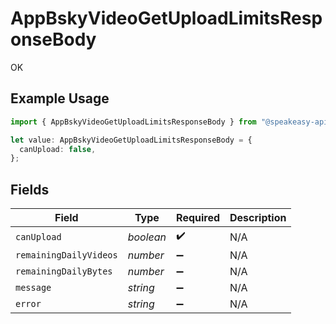 # AppBskyVideoGetUploadLimitsResponseBody

OK

## Example Usage

```typescript
import { AppBskyVideoGetUploadLimitsResponseBody } from "@speakeasy-api/bluesky/models/operations";

let value: AppBskyVideoGetUploadLimitsResponseBody = {
  canUpload: false,
};
```

## Fields

| Field                  | Type                   | Required               | Description            |
| ---------------------- | ---------------------- | ---------------------- | ---------------------- |
| `canUpload`            | *boolean*              | :heavy_check_mark:     | N/A                    |
| `remainingDailyVideos` | *number*               | :heavy_minus_sign:     | N/A                    |
| `remainingDailyBytes`  | *number*               | :heavy_minus_sign:     | N/A                    |
| `message`              | *string*               | :heavy_minus_sign:     | N/A                    |
| `error`                | *string*               | :heavy_minus_sign:     | N/A                    |